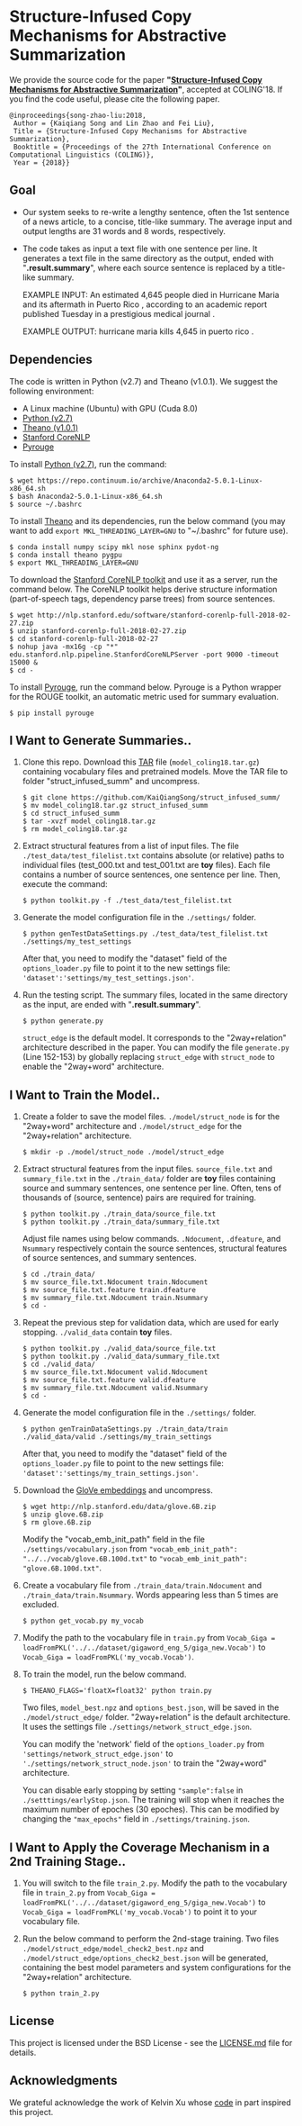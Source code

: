 # Structure-Infused Copy Mechanisms for Abstractive Summarization

We provide the source code for the paper **"[Structure-Infused Copy Mechanisms for Abstractive Summarization](http://www.cs.ucf.edu/~feiliu/papers/COLING2018_StructSumm.pdf)"**, accepted at COLING'18. If you find the code useful, please cite the following paper. 

    @inproceedings{song-zhao-liu:2018,
     Author = {Kaiqiang Song and Lin Zhao and Fei Liu},
     Title = {Structure-Infused Copy Mechanisms for Abstractive Summarization},
     Booktitle = {Proceedings of the 27th International Conference on Computational Linguistics (COLING)},
     Year = {2018}}


## Goal

* Our system seeks to re-write a lengthy sentence, often the 1st sentence of a news article, to a concise, title-like summary. The average input and output lengths are 31 words and 8 words, respectively. 

* The code takes as input a text file with one sentence per line. It generates a text file in the same directory as the output, ended with "**.result.summary**", where each source sentence is replaced by a title-like summary.

    EXAMPLE INPUT: An estimated 4,645 people died in Hurricane Maria and its aftermath in Puerto Rico , according to an academic report published Tuesday in a prestigious medical journal .

    EXAMPLE OUTPUT: hurricane maria kills 4,645 in puerto rico .

## Dependencies

The code is written in Python (v2.7) and Theano (v1.0.1). We suggest the following environment:

* A Linux machine (Ubuntu) with GPU (Cuda 8.0)
* [Python (v2.7)](https://www.anaconda.com/download/)
* [Theano (v1.0.1)](http://deeplearning.net/software/theano/install_ubuntu.html)
* [Stanford CoreNLP](https://stanfordnlp.github.io/CoreNLP)
* [Pyrouge](https://pypi.org/project/pyrouge/)

To install [Python (v2.7)](https://www.anaconda.com/download/), run the command:
```
$ wget https://repo.continuum.io/archive/Anaconda2-5.0.1-Linux-x86_64.sh
$ bash Anaconda2-5.0.1-Linux-x86_64.sh
$ source ~/.bashrc
```

To install [Theano](http://deeplearning.net/software/theano/) and its dependencies, run the below command (you may want to add `export MKL_THREADING_LAYER=GNU` to "~/.bashrc" for future use).
```
$ conda install numpy scipy mkl nose sphinx pydot-ng
$ conda install theano pygpu
$ export MKL_THREADING_LAYER=GNU
```

To download the [Stanford CoreNLP toolkit](https://stanfordnlp.github.io/CoreNLP) and use it as a server, run the command below. The CoreNLP toolkit helps derive structure information (part-of-speech tags, dependency parse trees) from source sentences.
```
$ wget http://nlp.stanford.edu/software/stanford-corenlp-full-2018-02-27.zip
$ unzip stanford-corenlp-full-2018-02-27.zip
$ cd stanford-corenlp-full-2018-02-27
$ nohup java -mx16g -cp "*" edu.stanford.nlp.pipeline.StanfordCoreNLPServer -port 9000 -timeout 15000 &
$ cd -
```
To install [Pyrouge](https://pypi.org/project/pyrouge/), run the command below. Pyrouge is a Python wrapper for the ROUGE toolkit, an automatic metric used for summary evaluation.  
```
$ pip install pyrouge
```

## I Want to Generate Summaries..

1. Clone this repo. Download this [TAR](https://drive.google.com/file/d/1dvauV4X6r8oYhohMhdjZr_bKv8XfxFO1/view?usp=sharing) file (`model_coling18.tar.gz`) containing vocabulary files and pretrained models. Move the TAR file to folder "struct_infused_summ" and uncompress.
    ```
    $ git clone https://github.com/KaiQiangSong/struct_infused_summ/
    $ mv model_coling18.tar.gz struct_infused_summ
    $ cd struct_infused_summ
    $ tar -xvzf model_coling18.tar.gz
    $ rm model_coling18.tar.gz
    ```

2. Extract structural features from a list of input files. The file `./test_data/test_filelist.txt` contains absolute (or relative) paths to individual files (test_000.txt and test_001.txt are **toy** files). Each file contains a number of source sentences, one sentence per line. Then, execute the command:
    ```
    $ python toolkit.py -f ./test_data/test_filelist.txt
    ```

3. Generate the model configuration file in the `./settings/` folder.
    ```
    $ python genTestDataSettings.py ./test_data/test_filelist.txt ./settings/my_test_settings
    ```

    After that, you need to modify the "dataset" field of the `options_loader.py` file to point it to the new settings file: `'dataset':'settings/my_test_settings.json'`.

4. Run the testing script. The summary files, located in the same directory as the input, are ended with "**.result.summary**". 
    ```
    $ python generate.py
    ```

    `struct_edge` is the default model. It corresponds to the "2way+relation" architecture described in the paper. You can modify the file `generate.py` (Line 152-153) by globally replacing `struct_edge` with `struct_node` to enable the "2way+word" architecture.
    
## I Want to Train the Model..

1. Create a folder to save the model files. `./model/struct_node` is for the "2way+word" architecture and `./model/struct_edge` for the "2way+relation" architecture. 
    ```
    $ mkdir -p ./model/struct_node ./model/struct_edge
    ```
2. Extract structural features from the input files. `source_file.txt` and `summary_file.txt` in the `./train_data/` folder are **toy** files containing source and summary sentences, one sentence per line. Often, tens of thousands of (source, sentence) pairs are required for training. 
    ```
    $ python toolkit.py ./train_data/source_file.txt
    $ python toolkit.py ./train_data/summary_file.txt
    ```
    
    Adjust file names using below commands. `.Ndocument`, `.dfeature`, and `Nsummary` respectively contain the source sentences, structural features of source sentences, and summary sentences.
    ```
    $ cd ./train_data/
    $ mv source_file.txt.Ndocument train.Ndocument
    $ mv source_file.txt.feature train.dfeature
    $ mv summary_file.txt.Ndocument train.Nsummary
    $ cd -
    ```    
    
3. Repeat the previous step for validation data, which are used for early stopping. `./valid_data` contain **toy** files.
    ```
    $ python toolkit.py ./valid_data/source_file.txt
    $ python toolkit.py ./valid_data/summary_file.txt
    $ cd ./valid_data/
    $ mv source_file.txt.Ndocument valid.Ndocument
    $ mv source_file.txt.feature valid.dfeature
    $ mv summary_file.txt.Ndocument valid.Nsummary
    $ cd -
    ```

4. Generate the model configuration file in the `./settings/` folder.
    ```
    $ python genTrainDataSettings.py ./train_data/train ./valid_data/valid ./settings/my_train_settings
    ```
    
    After that, you need to modify the "dataset" field of the `options_loader.py` file to point to the new settings file: `'dataset':'settings/my_train_settings.json'`.

5. Download the [GloVe embeddings](http://nlp.stanford.edu/data/glove.6B.zip) and uncompress. 
    ```
    $ wget http://nlp.stanford.edu/data/glove.6B.zip
    $ unzip glove.6B.zip
    $ rm glove.6B.zip
    ```
    Modify the "vocab_emb_init_path" field in the file `./settings/vocabulary.json` from `"vocab_emb_init_path": "../../vocab/glove.6B.100d.txt"` to `"vocab_emb_init_path": "glove.6B.100d.txt"`.
    
6. Create a vocabulary file from `./train_data/train.Ndocument` and `./train_data/train.Nsummary`. Words appearing less than 5 times are excluded.
    ```
    $ python get_vocab.py my_vocab
    ```
    
7. Modify the path to the vocabulary file in `train.py` from `Vocab_Giga = loadFromPKL('../../dataset/gigaword_eng_5/giga_new.Vocab')` to `Vocab_Giga = loadFromPKL('my_vocab.Vocab')`.

8. To train the model, run the below command. 
    ```
    $ THEANO_FLAGS='floatX=float32' python train.py
    ```
    
    Two files, `model_best.npz` and `options_best.json`, will be saved in the `./model/struct_edge/` folder. "2way+relation" is the default architecture. It uses the settings file `./settings/network_struct_edge.json`. 
    
    You can modify the 'network' field of the `options_loader.py` from `'settings/network_struct_edge.json'` to `'./settings/network_struct_node.json'` to train the "2way+word" architecture.
    
    You can disable early stopping by setting `"sample":false` in `./setttings/earlyStop.json`. The training will stop when it reaches the maximum number of epoches (30 epoches). This can be modified by changing the `"max_epochs"` field in `./settings/training.json`.

## I Want to Apply the Coverage Mechanism in a 2nd Training Stage..

1. You will switch to the file `train_2.py`. Modify the path to the vocabulary file in `train_2.py` from `Vocab_Giga = loadFromPKL('../../dataset/gigaword_eng_5/giga_new.Vocab')` to `Vocab_Giga = loadFromPKL('my_vocab.Vocab')` to point it to your vocabulary file.

2. Run the below command to perform the 2nd-stage training. Two files `./model/struct_edge/model_check2_best.npz` and `./model/struct_edge/options_check2_best.json` will be generated, containing the best model parameters and system configurations for the "2way+relation" architecture.
    ```
    $ python train_2.py
    ```

## License

This project is licensed under the BSD License - see the [LICENSE.md](LICENSE.md) file for details.

## Acknowledgments

We grateful acknowledge the work of Kelvin Xu whose [code](https://github.com/kelvinxu/arctic-captions/) in part inspired this project.


